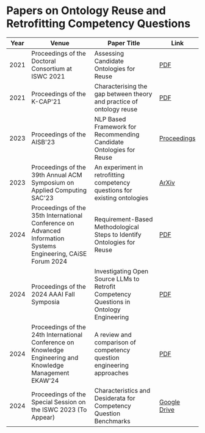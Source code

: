 # Papers on Ontology Reuse and Retrofitting Competency Questions

| Year | Venue | Paper Title | Link |
|------|-------|-------------|------|
| 2021 | Proceedings of the Doctoral Consortium at ISWC 2021 | Assessing Candidate Ontologies for Reuse | [PDF](https://ceur-ws.org/Vol-3005/09paper.pdf) |
| 2021 | Proceedings of the  K-CAP'21 | Characterising the gap between theory and practice of ontology reuse | [PDF](https://livrepository.liverpool.ac.uk/3142367/1/Characterising_the_Gap_Between_Theory_and_Practice_of_Ontology_Reuse.pdf) |
| 2023 | Proceedings of the AISB'23 | NLP Based Framework for Recommending Candidate Ontologies for Reuse | [Proceedings](https://aisb.org.uk/convention-proceedings/) |
| 2023 | Proceedings of the 39th Annual ACM Symposium on Applied Computing SAC'23| An experiment in retrofitting competency questions for existing ontologies | [ArXiv](https://arxiv.org/abs/2311.05662) |
| 2024 | Proceedings of the 35th International Conference on Advanced Information Systems Engineering, CAiSE Forum 2024 | Requirement-Based Methodological Steps to Identify Ontologies for Reuse | [PDF](https://livrepository.liverpool.ac.uk/3181826/1/Caise2024-2.pdf) |
| 2024 | Proceedings of the 2024 AAAI Fall Symposia  | Investigating Open Source LLMs to Retrofit Competency Questions in Ontology Engineering | [PDF](https://livrepository.liverpool.ac.uk/3184941/) |
| 2024 | Proceedings of the 24th International Conference on Knowledge Engineering and Knowledge Management EKAW'24 | A review and comparison of competency question engineering approaches | [PDF](https://livrepository.liverpool.ac.uk/3184940/) |
| 2024 |  Proceedings of the Special Session on the ISWC 2023  (To Appear) | Characteristics and Desiderata for Competency Question Benchmarks | [Google Drive](https://drive.google.com/file/d/1nqt5oWV4xGkqk8w1k_IASOH66IVZgsGv/view) |


